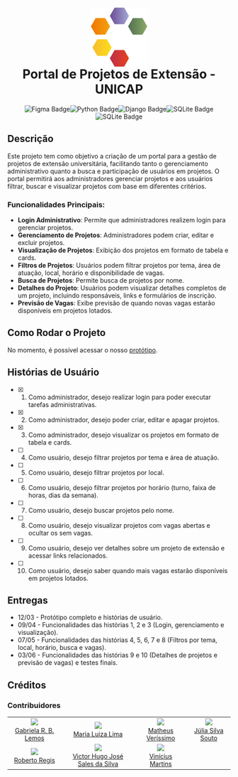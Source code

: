 
<h1 align = "center"><img align="center" src="readMeImages/extensao-marca-gomos-cor.png"><br>Portal de Projetos de Extensão - UNICAP</h1>

<p align="center"><img alt="Figma Badge" src="https://img.shields.io/badge/made_with-figma-FF3B00?logo=Figma&logoColor=white"><img alt="Python Badge" src="https://img.shields.io/badge/made_with-python-3776AB?logo=Python&logoColor=white"><img alt="Django Badge" src="https://img.shields.io/badge/made_with-django-092E20?logo=Django&logoColor=white"><img alt="SQLite Badge" src="https://img.shields.io/badge/made_with-sqlite-003B57?logo=SQLite&logoColor=white"><img alt="SQLite Badge" src="https://img.shields.io/badge/made_with-docker-2496ED?logo=Docker&logoColor=white"></p>

## Descrição
Este projeto tem como objetivo a criação de um portal para a gestão de projetos de extensão universitária, facilitando tanto o gerenciamento administrativo quanto a busca e participação de usuários em projetos. O portal permitirá aos administradores gerenciar projetos e aos usuários filtrar, buscar e visualizar projetos com base em diferentes critérios.

### Funcionalidades Principais:
- **Login Administrativo**: Permite que administradores realizem login para gerenciar projetos.
- **Gerenciamento de Projetos**: Administradores podem criar, editar e excluir projetos.
- **Visualização de Projetos**: Exibição dos projetos em formato de tabela e cards.
- **Filtros de Projetos**: Usuários podem filtrar projetos por tema, área de atuação, local, horário e disponibilidade de vagas.
- **Busca de Projetos**: Permite busca de projetos por nome.
- **Detalhes do Projeto**: Usuários podem visualizar detalhes completos de um projeto, incluindo responsáveis, links e formulários de inscrição.
- **Previsão de Vagas**: Exibe previsão de quando novas vagas estarão disponíveis em projetos lotados.

## Como Rodar o Projeto

No momento, é possível acessar o nosso [protótipo](https://www.figma.com/proto/SffEWbM32E7LhzQg6oWerS/Untitled?node-id=0-1&p=f&t=UEsbyzPm47m1kVgf-0&scaling=scale-down&content-scaling=fixed&starting-point-node-id=236%3A6072&show-proto-sidebar=1).

## Histórias de Usuário

- [x] 1. Como administrador, desejo realizar login para poder executar tarefas administrativas.
- [x] 2. Como administrador, desejo poder criar, editar e apagar projetos.
- [x] 3. Como administrador, desejo visualizar os projetos em formato de tabela e cards.
- [ ] 4. Como usuário, desejo filtrar projetos por tema e área de atuação.
- [ ] 5. Como usuário, desejo filtrar projetos por local.
- [ ] 6. Como usuário, desejo filtrar projetos por horário (turno, faixa de horas, dias da semana).
- [ ] 7. Como usuário, desejo buscar projetos pelo nome.
- [ ] 8. Como usuário, desejo visualizar projetos com vagas abertas e ocultar os sem vagas.
- [ ] 9. Como usuário, desejo ver detalhes sobre um projeto de extensão e acessar links relacionados.
- [ ] 10. Como usuário, desejo saber quando mais vagas estarão disponíveis em projetos lotados.

## Entregas

- 12/03 - Protótipo completo e histórias de usuário.
- 09/04 - Funcionalidades das histórias 1, 2 e 3 (Login, gerenciamento e visualização).
- 07/05 - Funcionalidades das histórias 4, 5, 6, 7 e 8 (Filtros por tema, local, horário, busca e vagas).
- 03/06 - Funcionalidades das histórias 9 e 10 (Detalhes de projetos e previsão de vagas) e testes finais.

<h2>Créditos</h2>

<h3>Contribuidores</h3>

<table>
  <tbody>
    <tr>
      <td align="center"><a href="https://github.com/GabrielaRBLemos"><img src="https://github.com/GabrielaRBLemos.png" width="auto" height="8.25%"/><br>Gabriela R. B. Lemos</a></td>
      <td align="center"><a href="https://github.com/mlrlima/"><img src="https://github.com/mlrlima.png" width="auto" height="8.25%"/><br>Maria Luiza Lima</a></td>
      <td align="center"><a href="https://github.com/nodemi-alt"><img src="https://github.com/nodemi-alt.png" width="auto" height="8.25%"/><br>Matheus Veríssimo</td>
      <td align="center"><a href="https://github.com/JuliaSilva05"><img src="https://github.com/JuliaSilva05.png" width="auto" height="8.25%"/><br>Júlia Silva Souto</td>
    </tr>
    <tr>
      <td align="center"><a href="https://github.com/Roberto20deluxe/"><img src="https://github.com/Roberto20deluxe.png" width="auto" height="8.25%"/><br>Roberto Regis</a></td>
      <td align="center"><a href="https://github.com/VictorHugoJSS"><img src="https://github.com/VictorHugoJSS.png" width="auto" height="8.25%"/><br>Victor Hugo José Sales da Silva</a></td>
      <td align="center"><a href="https://github.com/vini-mgan"><img src="https://github.com/vini-mgan.png" width="auto" height="8.25%"/><br>Vinícius Martins</a></td>
    </tr>
  </tbody>
</table>
